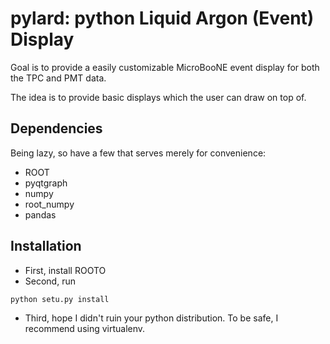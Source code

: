 # pylard: python Liquid Argon (Event) Display

Goal is to provide a easily customizable MicroBooNE event display for both the TPC and PMT data.

The idea is to provide basic displays which the user can draw on top of.

## Dependencies

Being lazy, so have a few that serves merely for convenience:

* ROOT
* pyqtgraph
* numpy
* root_numpy
* pandas

## Installation

* First, install ROOTO
* Second, run
```
python setu.py install
```
* Third, hope I didn't ruin your python distribution. To be safe, I recommend using virtualenv.